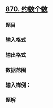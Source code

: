 ## [870. 约数个数](https://www.acwing.com/problem/content/872/)

### 题目

### 输入格式

### 输出格式

### 数据范围

### 输入样例：



### 题解
